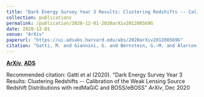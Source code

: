 ```yaml
---
title: "Dark Energy Survey Year 3 Results: Clustering Redshifts -- Calibration of the Weak Lensing Source Redshift Distributions with redMaGiC and BOSS/eBOSS"
collection: publications
permalink: /publication/2020-12-01-2020arXiv201208569G
date: 2020-12-01
venue: "ArXiv"
paperurl: "https://ui.adsabs.harvard.edu/abs/2020arXiv201208569G"
citation: "Gatti, M. and Giannini, G. and Bernstein, G.~M. and Alarcon, A. and Myles, J. and Amon, A. and Cawthon, R. and Troxel, M. and DeRose, J. and Everett, S. and Ross, A.~J. and Rykoff, E.~S. and Elvin-Poole, J. and Cordero, J. and Harrison, I. and Sanchez, C. and Prat, J. and Gruen, D. and Lin, H. and Crocce, M. and Rozo, E. and Abbott, T.~M.~C. and Aguena, M. and Allam, S. and Annis, J. and Avila, S. and Bacon, D. and Bertin, E. and Brooks, D. and Burke, D.~L. and Carnero Rosell, A. and Carrasco Kind, M. and Carretero, J. and Castander, F.~J. and Choi, A. and Conselice, C. and Costanzi, M. and Crocce, M. and da Costa, L.~N. and Pereira, M.~E.~S. and Dawson, K. and Desai, S. and Diehl, H.~T. and Eckert, K. and Eifler, T.~F. and Evrard, A.~E. and Ferrero, I. and Flaugher, B. and Fosalba, P. and Frieman, J. and Garcia-Bellido, J. and Gaztanaga, E. and Giannantonio, T. and Gruendl, R.~A. and Gschwend, J. and Hinton, S.~R. and Hollowood, D.~L. and Honscheid, K. and Hoyle, B. and Huterer, D. and James, D.~J. and Kuehn, K. and Kuropatkin, N. and Lahav, O. and Lima, M. and MacCrann, N. and Maia, M.~A.~G. and March, M. and Marshall, J.~L. and Melchior, P. and Menanteau, F. and Miquel, R. and Mohr, J.~J. and Morgan, R. and Ogando, R.~L.~C. and Palmese, A. and Paz-Chinchon, F. and Percival, W.~J. and Plazas, A.~A. and Rodriguez-Monroy, M. and Roodman, A. and Rossi, G. and Samuroff, S. and Sanchez, E. and Scarpine, V. and Secco, L.~F. and Serrano, S. and Sevilla-Noarbe, I. and Smith, M. and Soares-Santos, M. and Suchyta, E. and Swanson, M.~E.~C. and Tarle, G. and Thomas, D. and To, C. and Varga, T.~N. and Weller, J. and Wilkinson, R.~D.. &quot;Dark Energy Survey Year 3 Results: Clustering Redshifts -- Calibration of the Weak Lensing Source Redshift Distributions with redMaGiC and BOSS/eBOSS.&quot; <i>ArXiv</i>, Dec 2020"
---
```


[**ArXiv**](https://arxiv.org/abs/2012.08569), [**ADS**](https://ui.adsabs.harvard.edu/abs/2020arXiv201208569G)

Recommended citation: Gatti et al (2020). "Dark Energy Survey Year 3 Results: Clustering Redshifts -- Calibration of the Weak Lensing Source Redshift Distributions with redMaGiC and BOSS/eBOSS" <i>ArXiv</i>, Dec 2020
